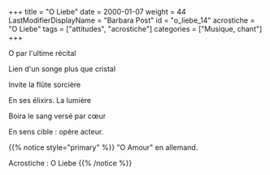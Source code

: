 +++
title = "O Liebe"
date = 2000-01-07
weight = 44
LastModifierDisplayName = "Barbara Post"
id = "o_liebe_14"
acrostiche = "O Liebe"
tags = ["attitudes", "acrostiche"]
categories = ["Musique, chant"]
+++

O par l'ultime récital

Lien d'un songe plus que cristal

Invite la flûte sorcière

En ses élixirs. La lumière

Boira le sang versé par cœur

En sens cible : opère acteur.

{{% notice style="primary" %}}
\"O Amour\" en allemand.

Acrostiche : O Liebe
{{% /notice %}}
